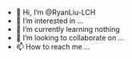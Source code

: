 - 👋 Hi, I’m @RyanLiu-LCH
- 👀 I’m interested in ...
- 🌱 I’m currently learning nothing
- 💞️ I’m looking to collaborate on ...
- 📫 How to reach me ...

<!---
RyanLiu-LCH/RyanLiu-LCH is a ✨ special ✨ repository because its `README.md` (this file) appears on your GitHub profile.
You can click the Preview link to take a look at your changes.
--->
